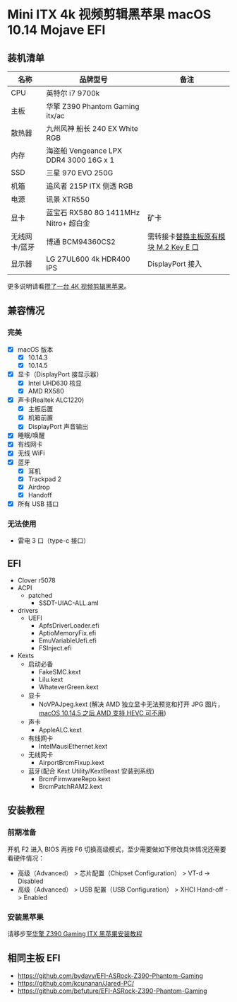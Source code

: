 # Mini ITX 4k 视频剪辑黑苹果 macOS 10.14 Mojave EFI

## 装机清单

| 名称 | 品牌型号 | 备注 |
| --- | --- | --- |
| CPU | 英特尔 i7 9700k |  |
| 主板 | 华擎 Z390 Phantom Gaming itx/ac |  |
| 散热器 | 九州风神 船长 240 EX White RGB |  |
| 内存 | 海盗船 Vengeance LPX DDR4 3000 16G x 1 |  |
| SSD | 三星 970 EVO 250G |  |
| 机箱 | 追风者 215P ITX 侧透 RGB |  |
| 电源 | 讯景 XTR550 |  |
| 显卡 | 蓝宝石 RX580 8G 1411MHz Nitro+ 超白金 | 矿卡 |
| 无线网卡/蓝牙 | 博通 BCM94360CS2 | 需转接卡[替换主板原有模块 M.2 Key E 口](http://icyleaf.com/images/install-boardcom-module-to-motherboard.jpg) |
| 显示器 | LG 27UL600 4k HDR400 IPS | DisplayPort 接入 |

更多说明请看[攒了一台 4K 视频剪辑黑苹果](http://icyleaf.com/2019/01/itx-coffee-lake-hackintosh-build-for-4k-video-editing/)。

## 兼容情况

### 完美

- [x] macOS 版本
    - [x] 10.14.3
    - [x] 10.14.5
- [x] 显卡（DisplayPort 接显示器）
    - [x] Intel UHD630 核显
    - [x] AMD RX580
- [x] 声卡(Realtek ALC1220)
    - [x] 主板后置
    - [x] 机箱前置
    - [x] DisplayPort 声音输出
- [x] 睡眠/唤醒
- [x] 有线网卡
- [x] 无线 WiFi
- [x] 蓝牙
    - [x] 耳机
    - [x] Trackpad 2
    - [x] Airdrop
    - [x] Handoff
- [x] 所有 USB 插口

### 无法使用

- 雷电 3 口（type-c 接口）

## EFI

- Clover r5078
- ACPI
    - patched
        - SSDT-UIAC-ALL.aml
- drivers
    - UEFI
        - ApfsDriverLoader.efi
        - AptioMemoryFix.efi
        - EmuVariableUefi.efi
        - FSInject.efi
- Kexts
    - 启动必备
        - FakeSMC.kext
        - Lilu.kext
        - WhateverGreen.kext
    - 显卡
        - NoVPAJpeg.kext (解决 AMD 独立显卡无法预览和打开 JPG 图片，[macOS 10.14.5 之后 AMD 支持 HEVC 可不用](https://www.reddit.com/r/hackintosh/comments/bo6rie/whats_new_in_macos_10145/))
    - 声卡
        - AppleALC.kext
    - 有线网卡
        - IntelMausiEthernet.kext
    - 无线网卡
        - AirportBrcmFixup.kext
    - 蓝牙(配合 Kext Utility/KextBeast 安装到系统)
        - BrcmFirmwareRepo.kext
        - BrcmPatchRAM2.kext

## 安装教程

### 前期准备

开机 F2 进入 BIOS 再按 F6 切换高级模式，至少需要做如下修改具体情况还需要看硬件情况：

- 高级（Advanced） > 芯片配置（Chipset Configuration） > VT-d -> Disabled
- 高级（Advanced） > USB 配置（USB Configuration） > XHCI Hand-off -> Enabled

### 安装黑苹果

请移步至[华擎 Z390 Gaming ITX 黑苹果安装教程](http://icyleaf.com/2019/03/asrock-z390-gaming-itx-install-hackintosh-tutorial/)

## 相同主板 EFI

- https://github.com/bydavy/EFI-ASRock-Z390-Phantom-Gaming
- https://github.com/kcunanan/Jared-PC/
- https://github.com/befuture/EFI-ASRock-Z390-Phantom-Gaming
